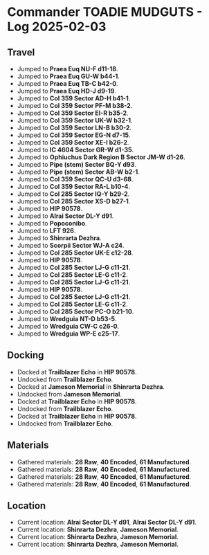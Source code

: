 # Commander TOADIE MUDGUTS - Log 2025-02-03

## Travel
- Jumped to **Praea Euq NU-F d11-18**.
- Jumped to **Praea Euq GU-W b44-1**.
- Jumped to **Praea Euq TB-C b42-0**.
- Jumped to **Praea Euq HD-J d9-19**.
- Jumped to **Col 359 Sector AD-H b41-1**.
- Jumped to **Col 359 Sector PF-M b38-2**.
- Jumped to **Col 359 Sector EI-R b35-2**.
- Jumped to **Col 359 Sector UK-W b32-1**.
- Jumped to **Col 359 Sector LN-B b30-2**.
- Jumped to **Col 359 Sector EG-N d7-15**.
- Jumped to **Col 359 Sector XE-I b26-2**.
- Jumped to **IC 4604 Sector GR-W d1-35**.
- Jumped to **Ophiuchus Dark Region B Sector JM-W d1-26**.
- Jumped to **Pipe (stem) Sector BQ-Y d93**.
- Jumped to **Pipe (stem) Sector AB-W b2-1**.
- Jumped to **Col 359 Sector QC-U d3-68**.
- Jumped to **Col 359 Sector RA-L b10-4**.
- Jumped to **Col 285 Sector IQ-Y b29-2**.
- Jumped to **Col 285 Sector XS-D b27-1**.
- Jumped to **HIP 90578**.
- Jumped to **Alrai Sector DL-Y d91**.
- Jumped to **Popoconibo**.
- Jumped to **LFT 926**.
- Jumped to **Shinrarta Dezhra**.
- Jumped to **Scorpii Sector WJ-A c24**.
- Jumped to **Col 285 Sector UK-E c12-28**.
- Jumped to **HIP 90578**.
- Jumped to **Col 285 Sector LJ-G c11-21**.
- Jumped to **Col 285 Sector LE-G c11-2**.
- Jumped to **Col 285 Sector LJ-G c11-21**.
- Jumped to **HIP 90578**.
- Jumped to **Col 285 Sector LJ-G c11-21**.
- Jumped to **Col 285 Sector LE-G c11-2**.
- Jumped to **Col 285 Sector PC-O b21-10**.
- Jumped to **Wredguia NT-D b53-5**.
- Jumped to **Wredguia CW-C c26-0**.
- Jumped to **Wredguia WP-E c25-17**.

## Docking
- Docked at **Trailblazer Echo** in **HIP 90578**.
- Undocked from **Trailblazer Echo**.
- Docked at **Jameson Memorial** in **Shinrarta Dezhra**.
- Undocked from **Jameson Memorial**.
- Docked at **Trailblazer Echo** in **HIP 90578**.
- Undocked from **Trailblazer Echo**.
- Docked at **Trailblazer Echo** in **HIP 90578**.
- Undocked from **Trailblazer Echo**.

## Materials
- Gathered materials: **28 Raw**, **40 Encoded**, **61 Manufactured**.
- Gathered materials: **28 Raw**, **40 Encoded**, **61 Manufactured**.
- Gathered materials: **28 Raw**, **40 Encoded**, **61 Manufactured**.
- Gathered materials: **28 Raw**, **40 Encoded**, **61 Manufactured**.

## Location
- Current location: **Alrai Sector DL-Y d91**, **Alrai Sector DL-Y d91**.
- Current location: **Shinrarta Dezhra**, **Jameson Memorial**.
- Current location: **Shinrarta Dezhra**, **Jameson Memorial**.
- Current location: **Shinrarta Dezhra**, **Jameson Memorial**.

